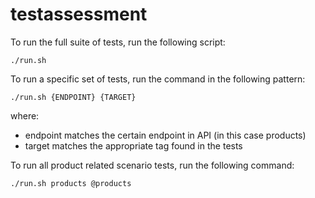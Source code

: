 # testassessment

To run the full suite of tests, run the following script:

`./run.sh`

To run a specific set of tests, run the command in the following pattern:

`./run.sh {ENDPOINT} {TARGET}`

where:
- endpoint matches the certain endpoint in API (in this case products)
- target matches the appropriate tag found in the tests

To run all product related scenario tests, run the following command:

`./run.sh products @products`
